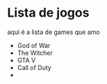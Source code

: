 # Lista de jogos 

aqui é a lista de games que amo

-  God of War
-  The Witcher
-  GTA V
- Call of Duty
- 

